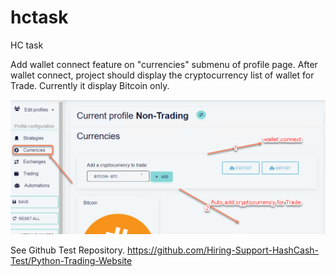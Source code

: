 # hctask
HC task


Add wallet connect feature on "currencies" submenu of profile page. After wallet connect, project should display the cryptocurrency list of wallet for Trade. Currently it display Bitcoin only.  

![profile page screenshot](assets/photo.png)


See Github Test Repository. 
https://github.com/Hiring-Support-HashCash-Test/Python-Trading-Website
